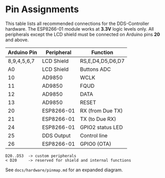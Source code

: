 # Pin Assignments

This table lists all recommended connections for the DDS-Controller hardware. The ESP8266-01 module works at **3.3V** logic levels only. All peripherals except the LCD shield must be connected on Arduino pins **20** and above.

| Arduino Pin | Peripheral  | Function           |
|-------------|-------------|-------------------|
| 8,9,4,5,6,7 | LCD Shield  | RS,E,D4,D5,D6,D7  |
| A0          | LCD Shield  | Buttons ADC       |
| 10          | AD9850      | WCLK              |
| 11          | AD9850      | FQUD              |
| 12          | AD9850      | DATA              |
| 13          | AD9850      | RESET             |
| 20          | ESP8266-01  | RX (from Due TX)  |
| 21          | ESP8266-01  | TX (to Due RX)    |
| 24          | ESP8266-01  | GPIO2 status LED  |
| 25          | DDS Output  | Control line      |
| 26          | ESP8266-01  | GPIO0 (OTA)       |

```
D20..D53  -> custom peripherals
< D20     -> reserved for shield and internal functions
```

See `docs/hardware/pinmap.md` for an expanded diagram.
